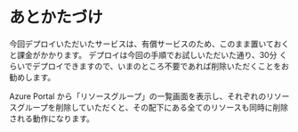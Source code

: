 # あとかたづけ
今回デプロイいただいたサービスは、有償サービスのため、このまま置いておくと課金がかかります。
デプロイは今回の手順でお試しいただいた通り、30分 くらいでデプロイできますので、いまのところ不要であれば削除いただくことをお勧めします。

Azure Portal から「リソースグループ」の一覧画面を表示し、それぞれのリソースグループを削除していただくと、その配下にある全てのリソースも同時に削除される動作になります。

